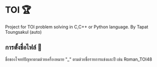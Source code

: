 # TOI 🏆
Project for TOI problem solving in C,C++ or Python language.
By Tapat Toungsakul (auto)

## การตั้งชื่อไฟล์ 💾
ชื่อของโจทย์ปัญหาตามด้วยเครื่องหมาย "_" ตามด้วยชื่อรายการแข่งและปี เช่น Roman_TOI48
